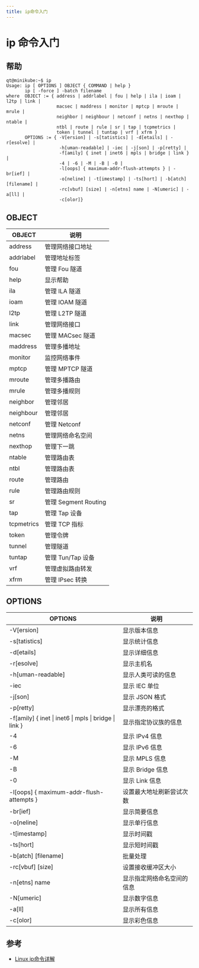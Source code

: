 ```yaml
---
title: ip命令入门
---
```


# ip 命令入门

## 帮助

```shell
qt@minikube:~$ ip
Usage: ip [ OPTIONS ] OBJECT { COMMAND | help }
       ip [ -force ] -batch filename
where  OBJECT := { address | addrlabel | fou | help | ila | ioam | l2tp | link |
                   macsec | maddress | monitor | mptcp | mroute | mrule |
                   neighbor | neighbour | netconf | netns | nexthop | ntable |
                   ntbl | route | rule | sr | tap | tcpmetrics |
                   token | tunnel | tuntap | vrf | xfrm }
       OPTIONS := { -V[ersion] | -s[tatistics] | -d[etails] | -r[esolve] |
                    -h[uman-readable] | -iec | -j[son] | -p[retty] |
                    -f[amily] { inet | inet6 | mpls | bridge | link } |
                    -4 | -6 | -M | -B | -0 |
                    -l[oops] { maximum-addr-flush-attempts } | -br[ief] |
                    -o[neline] | -t[imestamp] | -ts[hort] | -b[atch] [filename] |
                    -rc[vbuf] [size] | -n[etns] name | -N[umeric] | -a[ll] |
                    -c[olor]}
```

## OBJECT

| OBJECT     | 说明                 |
| ---------- | -------------------- |
| address    | 管理网络接口地址     |
| addrlabel  | 管理地址标签         |
| fou        | 管理 Fou 隧道        |
| help       | 显示帮助             |
| ila        | 管理 ILA 隧道        |
| ioam       | 管理 IOAM 隧道       |
| l2tp       | 管理 L2TP 隧道       |
| link       | 管理网络接口         |
| macsec     | 管理 MACsec 隧道     |
| maddress   | 管理多播地址         |
| monitor    | 监控网络事件         |
| mptcp      | 管理 MPTCP 隧道      |
| mroute     | 管理多播路由         |
| mrule      | 管理多播规则         |
| neighbor   | 管理邻居             |
| neighbour  | 管理邻居             |
| netconf    | 管理 Netconf         |
| netns      | 管理网络命名空间     |
| nexthop    | 管理下一跳           |
| ntable     | 管理路由表           |
| ntbl       | 管理路由表           |
| route      | 管理路由             |
| rule       | 管理路由规则         |
| sr         | 管理 Segment Routing |
| tap        | 管理 Tap 设备        |
| tcpmetrics | 管理 TCP 指标        |
| token      | 管理令牌             |
| tunnel     | 管理隧道             |
| tuntap     | 管理 Tun/Tap 设备    |
| vrf        | 管理虚拟路由转发     |
| xfrm       | 管理 IPsec 转换      |

## OPTIONS

| OPTIONS                                               | 说明                       |
| ----------------------------------------------------- | -------------------------- |
| -V[ersion]                                            | 显示版本信息               |
| -s[tatistics]                                         | 显示统计信息               |
| -d[etails]                                            | 显示详细信息               |
| -r[esolve]                                            | 显示主机名                 |
| -h[uman-readable]                                     | 显示人类可读的信息         |
| -iec                                                  | 显示 IEC 单位              |
| -j[son]                                               | 显示 JSON 格式             |
| -p[retty]                                             | 显示漂亮的格式             |
| -f[amily] { inet \| inet6 \| mpls \| bridge \| link } | 显示指定协议族的信息       |
| -4                                                    | 显示 IPv4 信息             |
| -6                                                    | 显示 IPv6 信息             |
| -M                                                    | 显示 MPLS 信息             |
| -B                                                    | 显示 Bridge 信息           |
| -0                                                    | 显示 Link 信息             |
| -l[oops] { maximum-addr-flush-attempts }              | 设置最大地址刷新尝试次数   |
| -br[ief]                                              | 显示简要信息               |
| -o[neline]                                            | 显示单行信息               |
| -t[imestamp]                                          | 显示时间戳                 |
| -ts[hort]                                             | 显示短时间戳               |
| -b[atch] [filename]                                   | 批量处理                   |
| -rc[vbuf] [size]                                      | 设置接收缓冲区大小         |
| -n[etns] name                                         | 显示指定网络命名空间的信息 |
| -N[umeric]                                            | 显示数字信息               |
| -a[ll]                                                | 显示所有信息               |
| -c[olor]                                              | 显示彩色信息               |

## 参考

  - [Linux ip命令详解](https://www.codeplayer.org/Wiki/Router/Linux%20ip%E5%91%BD%E4%BB%A4%E8%AF%A6%E8%A7%A3.html)